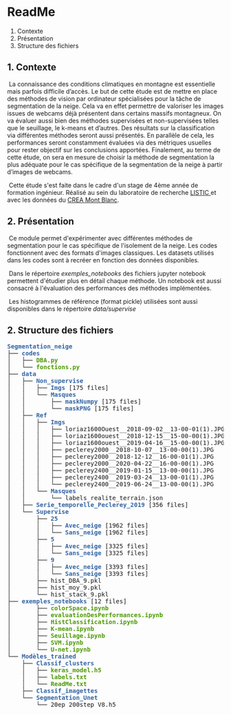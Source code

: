 # ReadMe

1. Contexte
1. Présentation
2. Structure des fichiers

##  1. Contexte 

​	La connaissance des conditions climatiques en montagne est essentielle mais parfois difficile d’accès. Le but de cette étude est de mettre en place des  méthodes de vision par ordinateur spécialisées pour la tâche de segmentation de la neige. Cela va en effet permettre de valoriser les images issues de webcams déjà présentent dans certains massifs montagneux. On va évaluer aussi bien des méthodes supervisées et non-supervisées telles que le seuillage, le k-means et d’autres. Des résultats sur la classification via différentes méthodes seront aussi présentés. En parallèle de cela, les performances seront constamment évaluées via des métriques usuelles pour rester objectif sur les conclusions apportées. Finalement, au terme de cette étude, on sera en mesure de choisir la méthode de segmentation la plus adéquate pour le cas spécifique de la segmentation de la neige à partir d’images de webcams.

​	Cette étude s'est faite dans le cadre d'un stage de 4ème année de formation ingénieur. Réalisé au sein du laboratoire de recherche [LISTIC ](https://www.univ-smb.fr/listic/) et avec les données du [CREA Mont Blanc](https://creamontblanc.org/fr/).

## 2. Présentation

​	Ce module permet d'expérimenter avec différentes méthodes de segmentation pour le cas spécifique de l'isolement de la neige. Les codes fonctionnent avec des formats d'images classiques. Les datasets utilisés dans les codes sont à recréer en fonction des données disponibles.

​	Dans le répertoire  *exemples_notebooks* des fichiers jupyter notebook permettent d'étudier plus en détail chaque méthode. Un notebook est aussi consacré à l'évaluation des performances des méthodes implémentées. 

​	Les histogrammes de référence (format pickle) utilisées sont aussi disponibles dans le répertoire *data/supervise*  

## 2. Structure des fichiers

<pre><font color="#3465A4"><b>Segmentation_neige</b></font>
├── <font color="#3465A4"><b>codes</b></font>
│   ├── <font color="#4E9A06"><b>DBA.py</b></font>
│   └── <font color="#4E9A06"><b>fonctions.py</b></font>
├── <font color="#3465A4"><b>data</b></font>
│   ├── <font color="#3465A4"><b>Non_supervise</b></font>
│   │   ├── <font color="#3465A4"><b>Imgs</b></font> [175 files]
│   │   └── <font color="#3465A4"><b>Masques</b></font>
│   │       ├── <font color="#3465A4"><b>maskNumpy</b></font> [175 files]
│   │       └── <font color="#3465A4"><b>maskPNG</b></font> [175 files]
│   ├── <font color="#3465A4"><b>Ref</b></font>
│   │   ├── <font color="#3465A4"><b>Imgs</b></font>
│   │   │   ├── loriaz1600Ouest__2018-09-02__13-00-01(1).JPG
│   │   │   ├── loriaz1600ouest__2018-12-15__15-00-00(1).JPG
│   │   │   ├── loriaz1600ouest__2019-04-16__15-00-00(1).JPG
│   │   │   ├── peclerey2000__2018-10-07__13-00-00(1).JPG
│   │   │   ├── peclerey2000__2018-12-12__16-00-01(1).JPG
│   │   │   ├── peclerey2000__2020-04-22__16-00-00(1).JPG
│   │   │   ├── peclerey2400__2019-01-15__13-00-00(1).JPG
│   │   │   ├── peclerey2400__2019-03-24__13-00-01(1).JPG
│   │   │   └── peclerey2400__2019-06-24__13-00-00(1).JPG
│   │   └── <font color="#3465A4"><b>Masques</b></font>
│   │       └── labels_realite_terrain.json
│   ├── <font color="#3465A4"><b>Serie_temporelle_Peclerey_2019</b></font> [356 files]
│   └── <font color="#3465A4"><b>Supervise</b></font>
│       ├── <font color="#3465A4"><b>25</b></font>
│       │   ├── <font color="#3465A4"><b>Avec_neige</b></font> [1962 files]
│       │   └── <font color="#3465A4"><b>Sans_neige</b></font> [1962 files]
│       ├── <font color="#3465A4"><b>5</b></font>
│       │   ├── <font color="#3465A4"><b>Avec_neige</b></font> [3325 files]
│       │   └── <font color="#3465A4"><b>Sans_neige</b></font> [3325 files]
│       ├── <font color="#3465A4"><b>9</b></font>
│       │   ├── <font color="#3465A4"><b>Avec_neige</b></font> [3393 files]
│       │   └── <font color="#3465A4"><b>Sans_neige</b></font> [3393 files]
│       ├── hist_DBA_9.pkl
│       ├── hist_moy_9.pkl
│       └── hist_stack_9.pkl
├── <font color="#3465A4"><b>exemples_notebooks</b></font> [12 files]
│       ├── <font color="#4E9A06"><b>colorSpace.ipynb</b></font>
│       ├── <font color="#4E9A06"><b>evaluationDesPerformances.ipynb</b></font>
│       ├── <font color="#4E9A06"><b>HistClassification.ipynb</b></font>
│       ├── <font color="#4E9A06"><b>K-mean.ipynb</b></font>
│       ├── <font color="#4E9A06"><b>Seuillage.ipynb</b></font>
│       ├── <font color="#4E9A06"><b>SVM.ipynb</b></font>
│       └── <font color="#4E9A06"><b>U-net.ipynb</b></font>
└── <font color="#3465A4"><b>Modèles_trained</b></font>
    ├── <font color="#3465A4"><b>Classif_clusters</b></font>
    │   ├── <font color="#4E9A06"><b>keras_model.h5</b></font>
    │   ├── <font color="#4E9A06"><b>labels.txt</b></font>
    │   └── <font color="#4E9A06"><b>ReadMe.txt</b></font>
    ├── <font color="#3465A4"><b>Classif_imagettes</b></font>
    └── <font color="#3465A4"><b>Segmentation_Unet</b></font>
        └── 20ep_200step_V8.h5
</pre>





